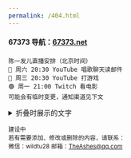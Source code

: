 ```yaml
---
permalink: /404.html
---
```


#### 67373 导航：[67373.net](https://67373.net)
```
陈一发儿直播安排（北京时间）
🔴 周六 20:30 YouTube 唱歌聊天读邮件
🔴 周三 20:30 YouTube 打游戏
🟣 周一 21:00 Twitch 看电影
可能会有临时变更，通知渠道见下文
```


<details>
  <summary>折叠时展示的文字</summary>
  展开内容。可以嵌套 markdown 语法。
</details>







<sub>建设中</br>
  若有需要添加、修改或删除的内容，请联系：</br>
  微信：wildtu28 邮箱：TheAshes@qq.com</sub>



<!-- 不用的注释：
原生脚注方法：
导航地址：[67373.net](https://67373.net)  联系人[^1]
[^1]:建设中。邮箱：TheAshes@qq.com 微信：wildtu28 

非原生脚注方法：
建设中。<span id="aContact">[联系人](#bContact)</span>
邮箱：TheAshes@qq.com 微信：wildtu28 <sup id='bContact'>[^返回](#aContact)</sup>

emoji列表：https://getemoji.com/

-->
